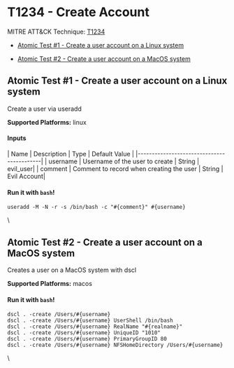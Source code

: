 # T1234 - Create Account
MITRE ATT&CK Technique: [T1234](https://attack.mitre.org/wiki/Technique/T1234)


- [Atomic Test #1 - Create a user account on a Linux system](#atomic-test-1---create-a-user-account-on-a-linux-system)


- [Atomic Test #2 - Create a user account on a MacOS system](#atomic-test-2---create-a-user-account-on-a-macos-system)


## Atomic Test #1 - Create a user account on a Linux system
Create a user via useradd

**Supported Platforms:** linux


#### Inputs
| Name | Description | Type | Default Value | 
|-------------------------------------------|
    | username | Username of the user to create | String | evil_user|
    | comment | Comment to record when creating the user | String | Evil Account|

#### Run it with `bash`!
```
useradd -M -N -r -s /bin/bash -c "#{comment}" #{username}

```
\

## Atomic Test #2 - Create a user account on a MacOS system
Creates a user on a MacOS system with dscl

**Supported Platforms:** macos


#### Run it with `bash`!
```
dscl . -create /Users/#{username}
dscl . -create /Users/#{username} UserShell /bin/bash
dscl . -create /Users/#{username} RealName "#{realname}"
dscl . -create /Users/#{username} UniqueID "1010"
dscl . -create /Users/#{username} PrimaryGroupID 80
dscl . -create /Users/#{username} NFSHomeDirectory /Users/#{username}

```
\

